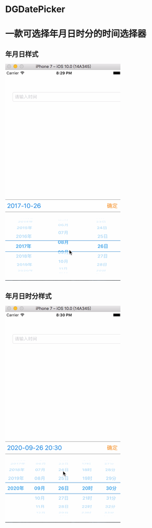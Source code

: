 # DGDatePicker
一款可选择年月日时分的时间选择器
====

年月日样式
---------

![](https://github.com/yandeguangzy/DGDatePicker/blob/master/datePicker.gif)


年月日时分样式
---------

![](https://github.com/yandeguangzy/DGDatePicker/blob/master/datePicker2.gif)
